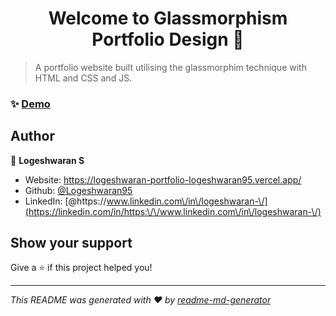 <h1 align="center">Welcome to Glassmorphism Portfolio Design 👋</h1>
<p>
</p>

> A portfolio website built utilising the glassmorphim technique with HTML and CSS and JS.

### ✨ [Demo](https://logeshwaran95.github.io/glassmorphism_portfolio/)

## Author

👤 **Logeshwaran S**

* Website: https://logeshwaran-portfolio-logeshwaran95.vercel.app/
* Github: [@Logeshwaran95](https://github.com/Logeshwaran95)
* LinkedIn: [@https:\/\/www.linkedin.com\/in\/logeshwaran-\/](https://linkedin.com/in/https:\/\/www.linkedin.com\/in\/logeshwaran-\/)

## Show your support

Give a ⭐️ if this project helped you!

***
_This README was generated with ❤️ by [readme-md-generator](https://github.com/kefranabg/readme-md-generator)_